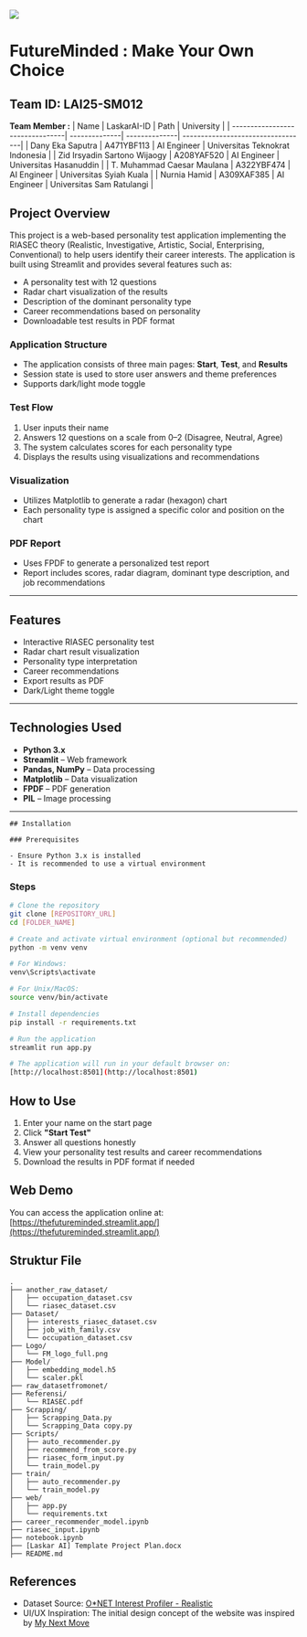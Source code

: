 ![](Logo/FM_logo_full.png)
=======

# FutureMinded : Make Your Own Choice
## Team ID: LAI25-SM012
**Team Member :**
|                 Name            | LaskarAI-ID   |      Path     |            University             |
| --------------------------------| --------------| --------------| ----------------------------------|
| Dany Eka Saputra                | A471YBF113    | AI Engineer   | Universitas Teknokrat Indonesia   |
| Zid Irsyadin Sartono Wijaogy    | A208YAF520    | AI Engineer   | Universitas Hasanuddin            |
| T. Muhammad Caesar Maulana      | A322YBF474    | AI Engineer   | Universitas Syiah Kuala           |
| Nurnia Hamid                    | A309XAF385    | AI Engineer   | Universitas Sam Ratulangi         |


## Project Overview
This project is a web-based personality test application implementing the RIASEC theory (Realistic, Investigative, Artistic, Social, Enterprising, Conventional) to help users identify their career interests. The application is built using Streamlit and provides several features such as:

- A personality test with 12 questions
- Radar chart visualization of the results
- Description of the dominant personality type
- Career recommendations based on personality
- Downloadable test results in PDF format

### Application Structure

- The application consists of three main pages: **Start**, **Test**, and **Results**
- Session state is used to store user answers and theme preferences
- Supports dark/light mode toggle

### Test Flow

1. User inputs their name
2. Answers 12 questions on a scale from 0–2 (Disagree, Neutral, Agree)
3. The system calculates scores for each personality type
4. Displays the results using visualizations and recommendations

### Visualization

- Utilizes Matplotlib to generate a radar (hexagon) chart
- Each personality type is assigned a specific color and position on the chart

### PDF Report

- Uses FPDF to generate a personalized test report
- Report includes scores, radar diagram, dominant type description, and job recommendations

---

## Features

- Interactive RIASEC personality test
- Radar chart result visualization
- Personality type interpretation
- Career recommendations
- Export results as PDF
- Dark/Light theme toggle

---

## Technologies Used

- **Python 3.x**
- **Streamlit** – Web framework
- **Pandas, NumPy** – Data processing
- **Matplotlib** – Data visualization
- **FPDF** – PDF generation
- **PIL** – Image processing

---
```
## Installation

### Prerequisites

- Ensure Python 3.x is installed
- It is recommended to use a virtual environment
```

### Steps

```bash
# Clone the repository
git clone [REPOSITORY_URL]
cd [FOLDER_NAME]

# Create and activate virtual environment (optional but recommended)
python -m venv venv

# For Windows:
venv\Scripts\activate

# For Unix/MacOS:
source venv/bin/activate

# Install dependencies
pip install -r requirements.txt

# Run the application
streamlit run app.py

# The application will run in your default browser on:  
[http://localhost:8501](http://localhost:8501)
```

## How to Use

1. Enter your name on the start page  
2. Click **"Start Test"**  
3. Answer all questions honestly  
4. View your personality test results and career recommendations  
5. Download the results in PDF format if needed

## Web Demo

You can access the application online at:  
[https://thefutureminded.streamlit.app/](https://thefutureminded.streamlit.app/)


## Struktur File

```
.
├── another_raw_dataset/
│   ├── occupation_dataset.csv
│   └── riasec_dataset.csv
├── Dataset/
│   ├── interests_riasec_dataset.csv
│   ├── job_with_family.csv
│   └── occupation_dataset.csv
├── Logo/
│   └── FM_logo_full.png
├── Model/
│   ├── embedding_model.h5
│   └── scaler.pkl
├── raw_datasetfromonet/
├── Referensi/
│   └── RIASEC.pdf
├── Scrapping/
│   ├── Scrapping_Data.py
│   └── Scrapping_Data copy.py
├── Scripts/
│   ├── auto_recommender.py
│   ├── recommend_from_score.py
│   ├── riasec_form_input.py
│   └── train_model.py
├── train/
│   ├── auto_recommender.py
│   └── train_model.py
├── web/
│   ├── app.py
│   └── requirements.txt
├── career_recommender_model.ipynb
├── riasec_input.ipynb
├── notebook.ipynb
├── [Laskar AI] Template Project Plan.docx
├── README.md
```
    
## References
- Dataset Source: [O*NET Interest Profiler - Realistic](https://www.onetonline.org/explore/interests/Realistic)
- UI/UX Inspiration: The initial design concept of the website was inspired by [My Next Move](https://www.mynextmove.org/)

